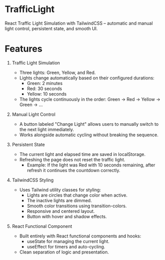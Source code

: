 # TrafficLight

React Traffic Light Simulation with TailwindCSS – automatic and manual light control, persistent state, and smooth UI.

# Features

1. Traffic Light Simulation

   - Three lights: Green, Yellow, and Red.
   - Lights change automatically based on their configured durations:
     - Green: 2 minutes
     - Red: 30 seconds
     - Yellow: 10 seconds
   - The lights cycle continuously in the order: Green → Red → Yellow → Green → ...

2. Manual Light Control

   - A button labeled "Change Light" allows users to manually switch to the next light immediately.
   - Works alongside automatic cycling without breaking the sequence.

3. Persistent State

   - The current light and elapsed time are saved in localStorage.
   - Refreshing the page does not reset the traffic light.
     - Example: If the light was Red with 10 seconds remaining, after refresh it continues the countdown correctly.

4. TailwindCSS Styling

   - Uses Tailwind utility classes for styling:
     - Lights are circles that change color when active.
     - The inactive lights are dimmed.
     - Smooth color transitions using transition-colors.
     - Responsive and centered layout.
     - Button with hover and shadow effects.

5. React Functional Component
   - Built entirely with React functional components and hooks:
     - useState for managing the current light.
     - useEffect for timers and auto-cycling.
   - Clean separation of logic and presentation.
